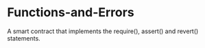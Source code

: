 # Functions-and-Errors
A smart contract that implements the require(), assert() and revert() statements.
